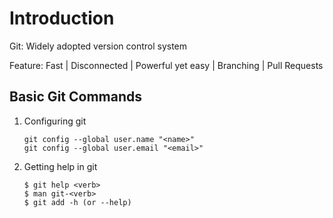 # Introduction

Git: Widely adopted version control system

Feature: Fast | Disconnected | Powerful yet easy | Branching | Pull Requests

## Basic Git Commands

1. Configuring git

    ```
    git config --global user.name "<name>"
    git config --global user.email "<email>"
    ```

2. Getting help in git

    ```
    $ git help <verb>
    $ man git-<verb>
    $ git add -h (or --help)


